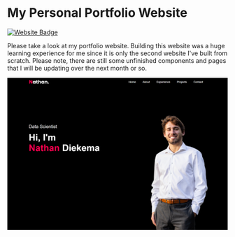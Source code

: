 # My Personal Portfolio Website
[![Website Badge](https://img.shields.io/badge/Portfolio-Access%20Website-green)](https://ndiekema.github.io/)

Please take a look at my portfolio website. Building this website was a huge learning experience for me since it is only the second website I've built from scratch. Please note, there are still some unfinished components and pages that I will be updating over the next month or so.

![Alt text](images/website-preview.png?raw=true "Results")

